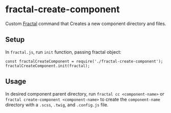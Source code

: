 # fractal-create-component
Custom [Fractal](https://fractal.build/) command that Creates a new component directory and files.

## Setup
In `fractal.js`, run `init` function, passing fractal object:
```
const fractalCreateComponent = require('./fractal-create-component');
fractalCreateComponent.init(fractal);
```

## Usage
In desired component parent directory, run `fractal cc <component-name>` or `fractal create-component <component-name>` to create the `component-name` directory with a `.scss`, `.twig`, and `.config.js` file.
